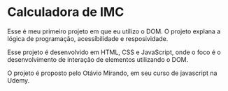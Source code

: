# Calculadora de IMC

Esse é meu primeiro projeto em que eu utilizo o DOM.
O projeto explana a lógica de programação, acessíbilidade e resposividade.

Esse projeto é desenvolvido em HTML, CSS e JavaScript, onde o foco é o desenvolvimento de interação de elementos utilizando o DOM.

O projeto é proposto pelo Otávio Mirando, em seu curso de javascript na Udemy.
